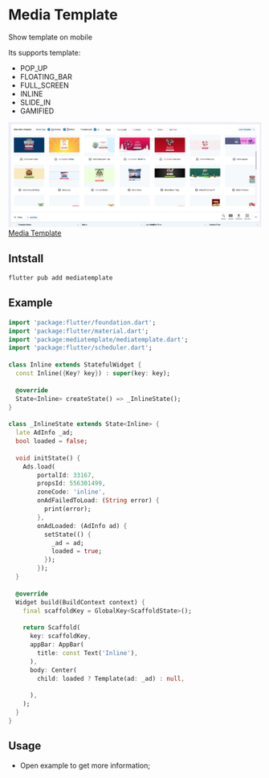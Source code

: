 # Media Template

Show template on mobile

Its supports template:
- POP_UP
- FLOATING_BAR
- FULL_SCREEN
- INLINE
- SLIDE_IN
- GAMIFIED

![image info](./images/media-template.png)
[Media Template](https://media-template.antsomi.com/)

## Intstall
```sh
flutter pub add mediatemplate
```

## Example
```dart
import 'package:flutter/foundation.dart';
import 'package:flutter/material.dart';
import 'package:mediatemplate/mediatemplate.dart';
import 'package:flutter/scheduler.dart';

class Inline extends StatefulWidget {
  const Inline({Key? key}) : super(key: key);

  @override
  State<Inline> createState() => _InlineState();
}

class _InlineState extends State<Inline> {
  late AdInfo _ad;
  bool loaded = false;

  void initState() {
    Ads.load(
        portalId: 33167,
        propsId: 556301499,
        zoneCode: 'inline',
        onAdFailedToLoad: (String error) {
          print(error);
        },
        onAdLoaded: (AdInfo ad) {
          setState(() {
            _ad = ad;
            loaded = true;
          });
        });
  }

  @override
  Widget build(BuildContext context) {
    final scaffoldKey = GlobalKey<ScaffoldState>();
    
    return Scaffold(
      key: scaffoldKey,
      appBar: AppBar(
        title: const Text('Inline'),
      ),
      body: Center(
        child: loaded ? Template(ad: _ad) : null,
        
      ),
    );
  }
}
```

## Usage
- Open example to get more information;